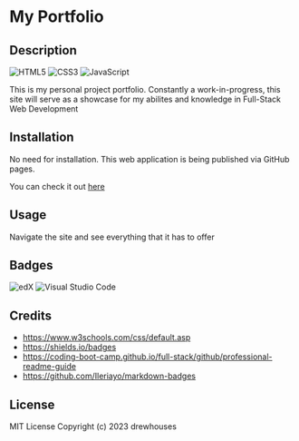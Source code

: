 # My Portfolio

## Description

![HTML5](https://img.shields.io/badge/html5-%23E34F26.svg?style=for-the-badge&logo=html5&logoColor=white)
![CSS3](https://img.shields.io/badge/css3-%231572B6.svg?style=for-the-badge&logo=css3&logoColor=white)
![JavaScript](https://img.shields.io/badge/javascript-%23323330.svg?style=for-the-badge&logo=javascript&logoColor=%23F7DF1E)

This is my personal project portfolio.
Constantly a work-in-progress, this site will serve as a showcase for my abilites and knowledge in Full-Stack Web Development

## Installation

No need for installation. This web application is being published via GitHub pages.

You can check it out [here](drewhouses.github.io/m2-advanced-css-portfolio)

## Usage

Navigate the site and see everything that it has to offer

## Badges

![edX](https://img.shields.io/badge/edX-%2302262B.svg?style=for-the-badge&logo=edX&logoColor=white)
![Visual Studio Code](https://img.shields.io/badge/Visual%20Studio%20Code-0078d7.svg?style=for-the-badge&logo=visual-studio-code&logoColor=white)

## Credits

- https://www.w3schools.com/css/default.asp
- https://shields.io/badges
- https://coding-boot-camp.github.io/full-stack/github/professional-readme-guide
- https://github.com/Ileriayo/markdown-badges

## License

MIT License
Copyright (c) 2023 drewhouses

